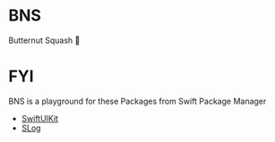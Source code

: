 # BNS
Butternut Squash 🧡

# FYI

BNS is a playground for these Packages from Swift Package Manager

- [SwiftUIKit](https://github.com/zmeriksen/SwiftUIKit)
- [SLog](https://github.com/zmeriksen/SLog)
